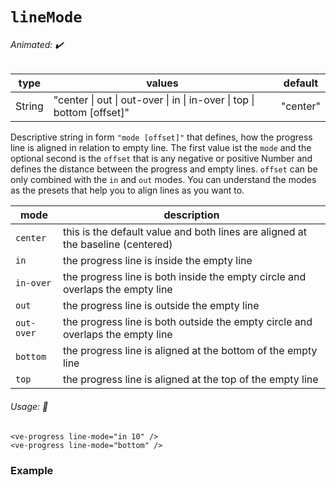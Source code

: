 # `lineMode`

###### Animated: ✔️

| type    | values                                 | default |
|---------|----------------------------------------|---------|
| String  |"center \| out \| out-over \| in \| in-over \| top \| bottom [offset]" |"center"  |

Descriptive string in form `"mode [offset]"` that defines, how the progress line is aligned in relation to empty line.
The first value ist the `mode` and the optional second is the `offset` that is any negative or positive 
Number and defines the distance between the progress and empty lines. `offset` can be only combined with the `in` and `out` 
modes. You can understand the modes as the presets that help you to align lines as you want to.

| mode    | description                                 |
|---------|---------------------------------------------|
| `center`|  this is the default value and both lines are aligned at the baseline (centered)|
| `in`  |the progress line is inside the empty line|
| `in-over`| the progress line is both inside the empty circle and overlaps the empty line|
| `out`|  the progress line is outside the empty line|
| `out-over`|  the progress line is both outside the empty circle and overlaps the empty line|
| `bottom`|  the progress line is aligned at the bottom of the empty line|
| `top`|  the progress line is aligned at the top of the empty line|

###### Usage: 📜

```vue
<ve-progress line-mode="in 10" />
<ve-progress line-mode="bottom" />
```

### Example

<LineMode/>
